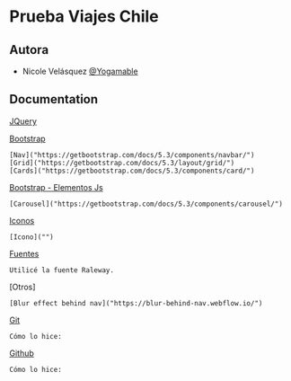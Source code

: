 
# Prueba Viajes Chile



## Autora

- Nicole Velásquez [@Yogamable](https://www.github.com/yogamable)



## Documentation

[JQuery]("https://code.jquery.com/jquery-3.7.1.js")

[Bootstrap]("https://cdn.jsdelivr.net/npm/bootstrap@5.3.3/dist/css/bootstrap.min.css")
    
    [Nav]("https://getbootstrap.com/docs/5.3/components/navbar/")
    [Grid]("https://getbootstrap.com/docs/5.3/layout/grid/")
    [Cards]("https://getbootstrap.com/docs/5.3/components/card/")

[Bootstrap - Elementos Js]("https://cdn.jsdelivr.net/npm/bootstrap@5.3.3/dist/css/bootstrap.min.css")

    [Carousel]("https://getbootstrap.com/docs/5.3/components/carousel/")
    





[Iconos]("https://kit.fontawesome.com/688b1bb0be.js")

    [Icono]("")

[Fuentes]('https://fonts.googleapis.com/css2?family=Raleway:ital,wght@0,100..900;1,100..900&display=swap')
    
    Utilicé la fuente Raleway.

[Otros]

    [Blur effect behind nav]("https://blur-behind-nav.webflow.io/")


[Git]("https://kit.fontawesome.com/688b1bb0be.js")
    
    Cómo lo hice:

[Github]("https://kit.fontawesome.com/688b1bb0be.js")
    
    Cómo lo hice:













